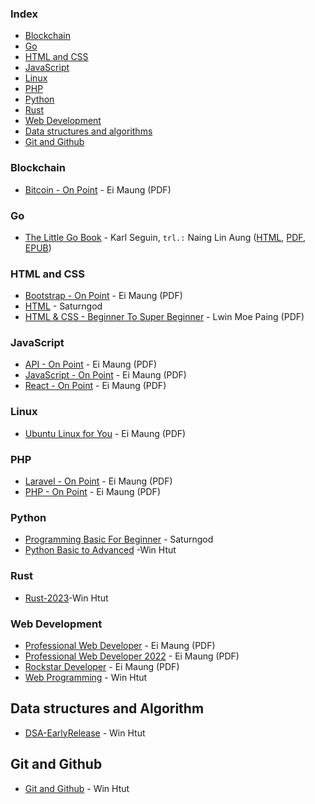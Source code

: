 ### Index

* [Blockchain](#blockchain)
* [Go](#go)
* [HTML and CSS](#html-and-css)
* [JavaScript](#javascript)
* [Linux](#linux)
* [PHP](#php)
* [Python](#python)
* [Rust](#rust)
* [Web Development](#web-development)
* [Data structures and algorithms](#data-structures-and-algorithms)
* [Git and Github](#git-and-github)


### Blockchain

* [Bitcoin - On Point](https://eimaung.com/bitcoin/) - Ei Maung (PDF)


### Go

* [The Little Go Book](https://github.com/nainglinaung/the-little-go-book) - Karl Seguin, `trl.:` Naing Lin Aung ([HTML](https://github.com/nainglinaung/the-little-go-book/blob/master/mm/go.md), [PDF](https://github.com/nainglinaung/the-little-go-book/blob/master/mm/go.pdf), [EPUB](https://github.com/nainglinaung/the-little-go-book/blob/master/mm/go.epub))


### HTML and CSS

* [Bootstrap - On Point](https://eimaung.com/bootstrap/) - Ei Maung (PDF)
* [HTML](https://books.saturngod.net/HTML5/) - Saturngod
* [HTML & CSS - Beginner To Super Beginner](https://lwinmoepaing.github.io/books/) - Lwin Moe Paing (PDF)


### JavaScript

* [API - On Point](https://eimaung.com/api/) - Ei Maung (PDF)
* [JavaScript - On Point](https://eimaung.com/jsbook/) - Ei Maung (PDF)
* [React - On Point](https://eimaung.com/react/) - Ei Maung (PDF)


### Linux

* [Ubuntu Linux for You](http://eimaung.com/ubuntu-for-you) - Ei Maung (PDF)


### PHP

* [Laravel - On Point](https://eimaung.com/laravel/) - Ei Maung (PDF)
* [PHP - On Point](https://eimaung.com/php/) - Ei Maung (PDF)


### Python

* [Programming Basic For Beginner](http://books.saturngod.net/programming_basic/) - Saturngod
* [Python Basic to Advanced](https://mega.nz/folder/JjsjGLLA#gXbDwDzfX7GpiX0ztExI3A/file/9y9kkISb) -Win Htut
  

### Rust

* [Rust-2023](https://mega.nz/folder/JjsjGLLA#gXbDwDzfX7GpiX0ztExI3A/file/FutADIJb)-Win Htut


### Web Development

* [Professional Web Developer](http://eimaung.com/professional-web-developer) - Ei Maung (PDF)
* [Professional Web Developer 2022](https://eimaung.com/pwd2022/) - Ei Maung (PDF)
* [Rockstar Developer](http://eimaung.com/rockstar-developer) - Ei Maung (PDF)
* [Web Programming](https://mega.nz/folder/JjsjGLLA#gXbDwDzfX7GpiX0ztExI3A/file/sykGSaiZ) - Win Htut


## Data structures and Algorithm

* [DSA-EarlyRelease](https://mega.nz/folder/JjsjGLLA#gXbDwDzfX7GpiX0ztExI3A/file/Q2tE3IZT) - Win Htut


## Git and Github

* [Git and Github](https://mega.nz/folder/JjsjGLLA#gXbDwDzfX7GpiX0ztExI3A/file/kjlyVQQJ) - Win Htut


